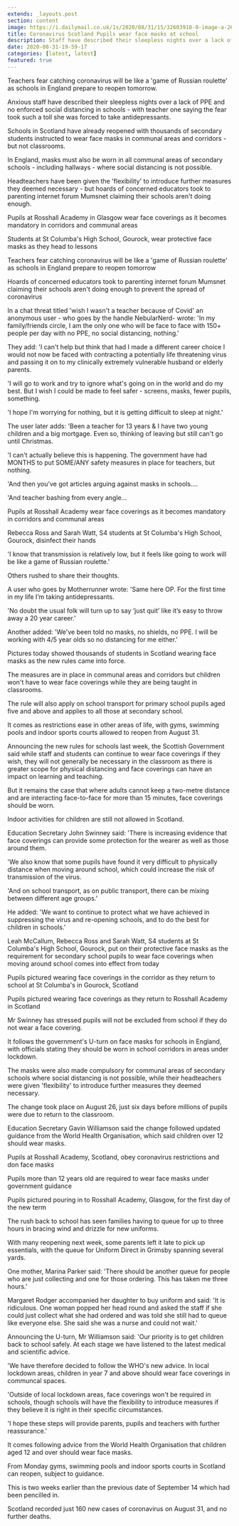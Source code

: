 ```yaml
---
extends: _layouts.post
section: content
image: https://i.dailymail.co.uk/1s/2020/08/31/15/32603910-0-image-a-26_1598882527431.jpg 
title: Coronavirus Scotland Pupils wear face masks at school 
description: Staff have described their sleepless nights over a lack of PPE and no enforced social distancing in schools - with teacher one saying the fear took such a toll she was forced to take antidepressants. 
date: 2020-08-31-19-59-17 
categories: [latest, latest] 
featured: true 
--- 
```

Teachers fear catching coronavirus will be like a 'game of Russian roulette' as schools in England prepare to reopen tomorrow.

Anxious staff have described their sleepless nights over a lack of PPE and no enforced social distancing in schools - with teacher one saying the fear took such a toll she was forced to take antidepressants.

Schools in Scotland have already reopened with thousands of secondary students instructed to wear face masks in communal areas and corridors - but not classrooms.

In England, masks must also be worn in all communal areas of secondary schools - including hallways - where social distancing is not possible.

Headteachers have been given the 'flexibility' to introduce further measures they deemed necessary - but hoards of concerned educators took to parenting internet forum Mumsnet claiming their schools aren't doing enough.

 Pupils at Rosshall Academy in Glasgow wear face coverings as it becomes mandatory in corridors and communal areas 

Students at St Columba's High School, Gourock, wear protective face masks as they head to lessons 

Teachers fear catching coronavirus will be like a 'game of Russian roulette' as schools in England prepare to reopen tomorrow

Hoards of concerned educators took to parenting internet forum Mumsnet claiming their schools aren't doing enough to prevent the spread of coronavirus





In a chat threat titled 'wish I wasn't a teacher because of Covid' an anonymous user - who goes by the handle NebularNerd- wrote: 'In my family/friends circle, I am the only one who will be face to face with 150+ people per day with no PPE, no social distancing, nothing.'

They add: 'I can't help but think that had I made a different career choice I would not now be faced with contracting a potentially life threatening virus and passing it on to my clinically extremely vulnerable husband or elderly parents.

'I will go to work and try to ignore what's going on in the world and do my best. But I wish I could be made to feel safer - screens, masks, fewer pupils, something.

'I hope I'm worrying for nothing, but it is getting difficult to sleep at night.'

The user later adds: 'Been a teacher for 13 years & I have two young children and a big mortgage. Even so, thinking of leaving but still can't go until Christmas.

'I can't actually believe this is happening. The government have had MONTHS to put SOME/ANY safety measures in place for teachers, but nothing.

'And then you've got articles arguing against masks in schools....

'And teacher bashing from every angle...



Pupils at Rosshall Academy wear face coverings as it becomes mandatory in corridors and communal areas

Rebecca Ross and Sarah Watt, S4 students at St Columba's High School, Gourock, disinfect their hands 

'I know that transmission is relatively low, but it feels like going to work will be like a game of Russian roulette.'

Others rushed to share their thoughts. 

A user who goes by Motherrunner wrote: 'Same here OP. For the first time in my life I’m taking antidepressants.

'No doubt the usual folk will turn up to say ‘just quit’ like it’s easy to throw away a 20 year career.'

Another added: 'We've been told no masks, no shields, no PPE. I will be working with 4/5 year olds so no distancing for me either.' 

Pictures today showed thousands of students in Scotland wearing face masks as the new rules came into force. 

The measures are in place in communal areas and corridors but children won't have to wear face coverings while they are being taught in classrooms. 

The rule will also apply on school transport for primary school pupils aged five and above and applies to all those at secondary school.

It comes as restrictions ease in other areas of life, with gyms, swimming pools and indoor sports courts allowed to reopen from August 31.

Announcing the new rules for schools last week, the Scottish Government said while staff and students can continue to wear face coverings if they wish, they will not generally be necessary in the classroom as there is greater scope for physical distancing and face coverings can have an impact on learning and teaching.

But it remains the case that where adults cannot keep a two-metre distance and are interacting face-to-face for more than 15 minutes, face coverings should be worn.

Indoor activities for children are still not allowed in Scotland.

Education Secretary John Swinney said: 'There is increasing evidence that face coverings can provide some protection for the wearer as well as those around them.

'We also know that some pupils have found it very difficult to physically distance when moving around school, which could increase the risk of transmission of the virus.

'And on school transport, as on public transport, there can be mixing between different age groups.'

He added: 'We want to continue to protect what we have achieved in suppressing the virus and re-opening schools, and to do the best for children in schools.' 

Leah McCallum, Rebecca Ross and Sarah Watt, S4 students at St Columba's High School, Gourock, put on their protective face masks as the requirement for secondary school pupils to wear face coverings when moving around school comes into effect from today

Pupils pictured wearing face coverings in the corridor as they return to school at St Columba's in Gourock, Scotland

Pupils pictured wearing face coverings as they return to Rosshall Academy in Scotland

Mr Swinney has stressed pupils will not be excluded from school if they do not wear a face covering.

It follows the government's U-turn on face masks for schools in England, with officials stating they should be worn in school corridors in areas under lockdown. 

The masks were also made compulsory for communal areas of secondary schools where social distancing is not possible, while their headteachers were given 'flexibility' to introduce further measures they deemed necessary. 

The change took place on August 26, just six days before millions of pupils were due to return to the classroom.

Education Secretary Gavin Williamson said the change followed updated guidance from the World Health Organisation, which said children over 12 should wear masks.

Pupils at Rosshall Academy, Scotland, obey coronavirus restrictions and don face masks

Pupils more than 12 years old are required to wear face masks under government guidance

Pupils pictured pouring in to Rosshall Academy, Glasgow, for the first day of the new term

The rush back to school has seen families having to queue for up to three hours in bracing wind and drizzle for new uniforms.

With many reopening next week, some parents left it late to pick up essentials, with the queue for Uniform Direct in Grimsby spanning several yards.  

One mother, Marina Parker said: 'There should be another queue for people who are just collecting and one for those ordering. This has taken me three hours.'

Margaret Rodger accompanied her daughter to buy uniform and said: 'It is ridiculous. One woman popped her head round and asked the staff if she could just collect what she had ordered and was told she still had to queue like everyone else. She said she was a nurse and could not wait.' 

Announcing the U-turn, Mr Williamson said: 'Our priority is to get children back to school safely. At each stage we have listened to the latest medical and scientific advice.

'We have therefore decided to follow the WHO's new advice. In local lockdown areas, children in year 7 and above should wear face coverings in communcal spaces.

'Outside of local lockdown areas, face coverings won't be required in schools, though schools will have the flexibility to introduce measures if they believe it is right in their specific circumstances.

'I hope these steps will provide parents, pupils and teachers with further reassurance.' 

It comes following advice from the World Health Organisation that children aged 12 and over should wear face masks.

From Monday gyms, swimming pools and indoor sports courts in Scotland can reopen, subject to guidance.

This is two weeks earlier than the previous date of September 14 which had been pencilled in.

Scotland recorded just 160 new cases of coronavirus on August 31, and no further deaths. 


